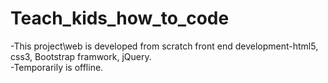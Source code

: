 # Teach_kids_how_to_code
-This project\web  is developed from scratch front end development-html5, css3, Bootstrap framwork, jQuery. <br>
-Temporarily is offline.

